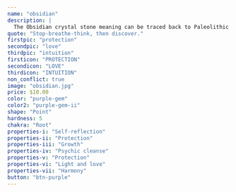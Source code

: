 ```yaml
---
name: "obsidian"
description: |
  The Obsidian crystal stone meaning can be traced back to Paleolithic times where it was used to make arrowheads and other tools. Cherished for its deep, glossy sheen, Obsidian is often called volcanic glass because it is formed from molten lava that has cooled very quickly. During prehistoric times, the Obsidian crystal wasn't just a stylish way to accessorize a loincloth. This warrior stone also protected our Paleo-Indian ancestors from marauding invaders and the perils of hunting.
quote: "Stop-breathe-think, then discover."
firstpic: "protection"
secondpic: "love"
thirdpic: "intuition"
firsticon: "PROTECTION"
secondicon: "LOVE"
thirdicon: "INTUITION"
non_conflict: true
image: "obsidian.jpg"
price: $10.00
color: "purple-gem"
color2: "purple-gem-ii"
shape: "Point"
hardness: 5
chakra: "Root"
properties-i: "Self-reflection"
properties-ii: "Protection"
properties-iii: "Growth"
properties-iv: "Psychic cleanse"
properties-v: "Protection"
properties-vi: "Light and love"
properties-vii: "Harmony"
button: "btn-purple"
---
```

